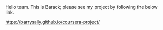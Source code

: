 Hello team.
This is Barack; please see my project by following the below link.
 
https://barrysally.github.io/coursera-project/
